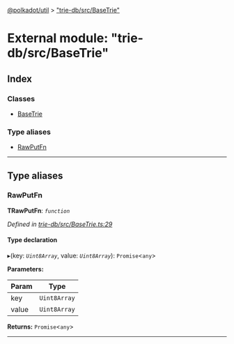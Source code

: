 [@polkadot/util](../README.md) > ["trie-db/src/BaseTrie"](../modules/_trie_db_src_basetrie_.md)

# External module: "trie-db/src/BaseTrie"

## Index

### Classes

* [BaseTrie](../classes/_trie_db_src_basetrie_.basetrie.md)

### Type aliases

* [RawPutFn](_trie_db_src_basetrie_.md#rawputfn)

---

## Type aliases

<a id="rawputfn"></a>

###  RawPutFn

**ΤRawPutFn**: *`function`*

*Defined in [trie-db/src/BaseTrie.ts:29](https://github.com/polkadot-js/util/blob/7550b44/packages/trie-db/src/BaseTrie.ts#L29)*

#### Type declaration
▸(key: *`Uint8Array`*, value: *`Uint8Array`*): `Promise`<`any`>

**Parameters:**

| Param | Type |
| ------ | ------ |
| key | `Uint8Array` |
| value | `Uint8Array` |

**Returns:** `Promise`<`any`>

___

